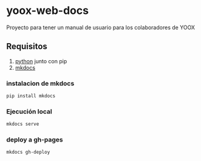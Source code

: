 # yoox-web-docs

Proyecto para tener un manual de usuario para los colaboradores de YOOX

## Requisitos

1. [python](https://www.python.org/) junto con pip
2. [mkdocs](https://www.mkdocs.org/)

### instalacion de mkdocs

```bash
pip install mkdocs
```

### Ejecución local

```bash
mkdocs serve
```

### deploy a gh-pages

```bash
mkdocs gh-deploy
```
